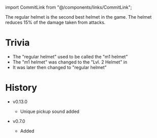 import CommitLink from "@/components/links/CommitLink";

The regular helmet is the second best helmet in the game. The helmet reduces 15% of the damage taken from attacks.

# Trivia 

 - The "regular helmet" used to be called the "m1 helmet"
 - The "m1 helmet" was changed to the "Lvl. 2 Helmet" in <CommitLink sha="1da8f75e"/>
 - It was later then changed to "regular helmet"

# History

 - v0.13.0
   - Unique pickup sound added

 - v0.7.0
   - Added
